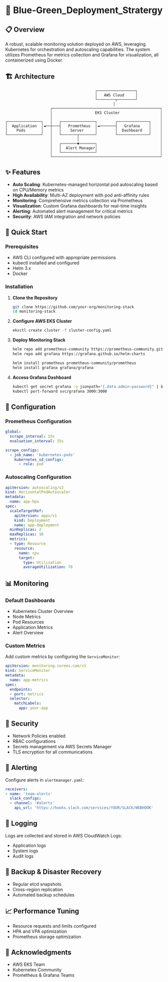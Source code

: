 # 🚀 Blue-Green_Deployment_Stratergy
## 📋 Overview

A robust, scalable monitoring solution deployed on AWS, leveraging Kubernetes for orchestration and autoscaling capabilities. The system utilizes Prometheus for metrics collection and Grafana for visualization, all containerized using Docker.

## 🏗️ Architecture

```
                                        ┌─────────────────┐
                                        │   AWS Cloud     │
                                        └────────┬────────┘
                                                │
                    ┌────────────────────────────────────────────────┐
                    │                   EKS Cluster                  │
                    │                                                │
┌───────────────┐   │   ┌───────────────┐        ┌──────────────┐    │
│  Application  │◄──┼───┤   Prometheus  │◄───────┤   Grafana    │    │
│    Pods       │   │   │    Server     │        │  Dashboard   │    │
└───────────────┘   │   └───────┬───────┘        └──────────────┘    │
                    │           │                                    │
                    │   ┌───────▼───────┐                            │
                    │   │  Alert Manager│                            │
                    │   └───────────────┘                            │
                    └────────────────────────────────────────────────┘
```

## ✨ Features

- **Auto Scaling**: Kubernetes-managed horizontal pod autoscaling based on CPU/Memory metrics
- **High Availability**: Multi-AZ deployment with pod anti-affinity rules
- **Monitoring**: Comprehensive metrics collection via Prometheus
- **Visualization**: Custom Grafana dashboards for real-time insights
- **Alerting**: Automated alert management for critical metrics
- **Security**: AWS IAM integration and network policies

## 🚀 Quick Start

### Prerequisites

- AWS CLI configured with appropriate permissions
- kubectl installed and configured
- Helm 3.x
- Docker

### Installation

1. **Clone the Repository**
   ```bash
   git clone https://github.com/your-org/monitoring-stack
   cd monitoring-stack
   ```

2. **Configure AWS EKS Cluster**
   ```bash
   eksctl create cluster -f cluster-config.yaml
   ```

3. **Deploy Monitoring Stack**
   ```bash
   helm repo add prometheus-community https://prometheus-community.github.io/helm-charts
   helm repo add grafana https://grafana.github.io/helm-charts
   
   helm install prometheus prometheus-community/prometheus
   helm install grafana grafana/grafana
   ```

4. **Access Grafana Dashboard**
   ```bash
   kubectl get secret grafana -o jsonpath="{.data.admin-password}" | base64 --decode
   kubectl port-forward svc/grafana 3000:3000
   ```

## 🔧 Configuration

### Prometheus Configuration

```yaml
global:
  scrape_interval: 15s
  evaluation_interval: 15s

scrape_configs:
  - job_name: 'kubernetes-pods'
    kubernetes_sd_configs:
      - role: pod
```

### Autoscaling Configuration

```yaml
apiVersion: autoscaling/v2
kind: HorizontalPodAutoscaler
metadata:
  name: app-hpa
spec:
  scaleTargetRef:
    apiVersion: apps/v1
    kind: Deployment
    name: app-deployment
  minReplicas: 2
  maxReplicas: 10
  metrics:
  - type: Resource
    resource:
      name: cpu
      target:
        type: Utilization
        averageUtilization: 70
```

## 📊 Monitoring

### Default Dashboards

- Kubernetes Cluster Overview
- Node Metrics
- Pod Resources
- Application Metrics
- Alert Overview

### Custom Metrics

Add custom metrics by configuring the `ServiceMonitor`:

```yaml
apiVersion: monitoring.coreos.com/v1
kind: ServiceMonitor
metadata:
  name: app-metrics
spec:
  endpoints:
  - port: metrics
  selector:
    matchLabels:
      app: your-app
```

## 🔐 Security

- Network Policies enabled
- RBAC configurations
- Secrets management via AWS Secrets Manager
- TLS encryption for all communications

## 🚨 Alerting

Configure alerts in `alertmanager.yaml`:

```yaml
receivers:
- name: 'team-alerts'
  slack_configs:
  - channel: '#alerts'
    api_url: 'https://hooks.slack.com/services/YOUR/SLACK/WEBHOOK'
```

## 📝 Logging

Logs are collected and stored in AWS CloudWatch Logs:

- Application logs
- System logs
- Audit logs

## 🔄 Backup & Disaster Recovery

- Regular etcd snapshots
- Cross-region replication
- Automated backup schedules

## 📈 Performance Tuning

- Resource requests and limits configured
- HPA and VPA optimization
- Prometheus storage optimization

## 🙏 Acknowledgments

- AWS EKS Team
- Kubernetes Community
- Prometheus & Grafana Teams
